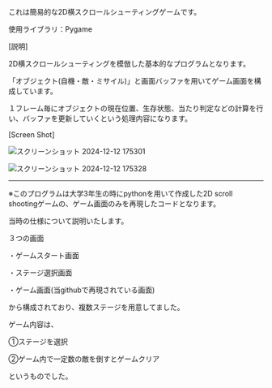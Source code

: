 これは簡易的な2D横スクロールシューティングゲームです。

使用ライブラリ：Pygame

[説明]

2D横スクロールシューティングを模倣した基本的なプログラムとなります。

「オブジェクト(自機・敵・ミサイル)」と画面バッファを用いてゲーム画面を構成しています。

１フレーム毎にオブジェクトの現在位置、生存状態、当たり判定などの計算を行い、バッファを更新していくという処理内容になります。


[Screen Shot]

![スクリーンショット 2024-12-12 175301](https://github.com/user-attachments/assets/bbc825cd-0c0e-4569-9dff-d92b2c747a39)

![スクリーンショット 2024-12-12 175328](https://github.com/user-attachments/assets/5b1f255d-7ff6-49d4-888a-c3346cce6df7)


---------------------------------------------------------------------------------------------------------------

※このプログラムは大学3年生の時にpythonを用いて作成した2D scroll shootingゲームの、ゲーム画面のみを再現したコードとなります。

当時の仕様について説明いたします。

３つの画面

・ゲームスタート画面

・ステージ選択画面

・ゲーム画面(当githubで再現されている画面)

から構成されており、複数ステージを用意してました。

ゲーム内容は、

①ステージを選択

②ゲーム内で一定数の敵を倒すとゲームクリア

というものでした。
